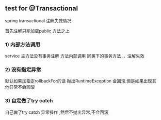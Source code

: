 ## test for @Transactional
spring transactional 注解失效情况

首先注解只能加载public 方法之上

### 1) 内部方法调用
service 主方法没有事务注解 方法内部调用 同类下的事务方法，，注解失效

### 2) 没有指定异常
默认如果加指定rollbackFor的话 抛出RuntimeException 会回滚,但是如果出现其他异常不会回滚

### 3) 自定做了try catch 
自己做了try catch 异常操作 ,然后不抛出异常,不会回滚